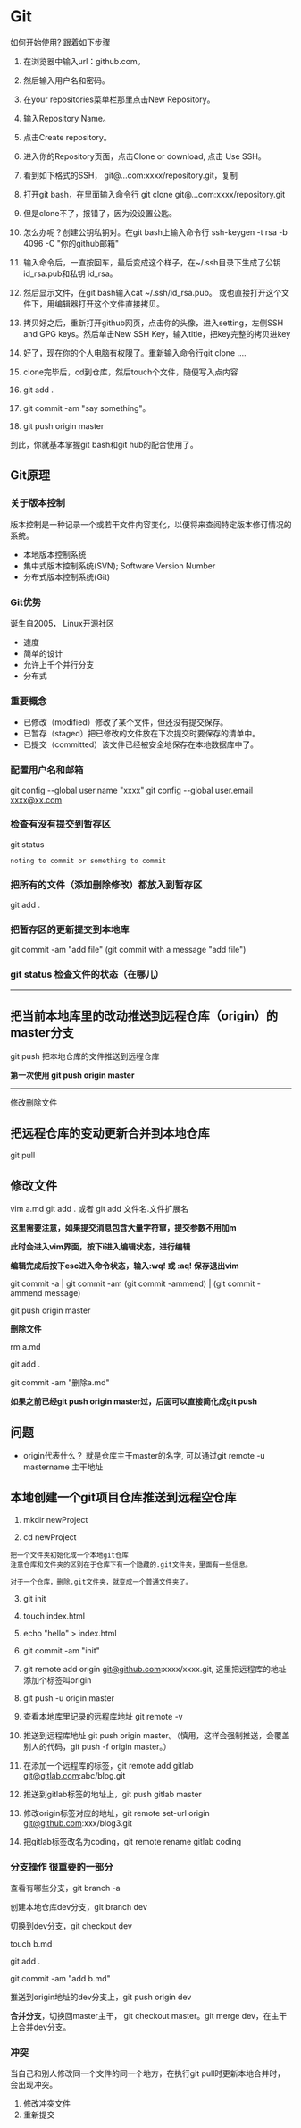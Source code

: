 # Git

如何开始使用? 跟着如下步骤

1. 在浏览器中输入url：github.com。

2. 然后输入用户名和密码。

3. 在your repositories菜单栏那里点击New Repository。

4. 输入Repository Name。

5. 点击Create repository。

6. 进入你的Repository页面，点击Clone or download, 点击 Use SSH。

7. 看到如下格式的SSH， git@...com:xxxx/repository.git，复制

8. 打开git bash，在里面输入命令行 git clone git@...com:xxxx/repository.git

9. 但是clone不了，报错了，因为没设置公匙。

10. 怎么办呢？创建公钥私钥对。在git bash上输入命令行 ssh-keygen -t rsa -b 4096 -C "你的github邮箱"

11. 输入命令后，一直按回车，最后变成这个样子，在~/.ssh目录下生成了公钥id_rsa.pub和私钥 id_rsa。

12. 然后显示文件，在git bash输入cat ~/.ssh/id_rsa.pub。 或也直接打开这个文件下，用编辑器打开这个文件直接拷贝。

13. 拷贝好之后，重新打开github网页，点击你的头像，进入setting，左侧SSH and GPG keys。然后单击New SSH Key，输入title，把key完整的拷贝进key

14. 好了，现在你的个人电脑有权限了。重新输入命令行git clone ....

15. clone完毕后，cd到仓库，然后touch个文件，随便写入点内容

16. git add . 

17. git commit -am "say something"。

18. git push origin master

到此，你就基本掌握git bash和git hub的配合使用了。

## Git原理

### 关于版本控制

版本控制是一种记录一个或若干文件内容变化，以便将来查阅特定版本修订情况的系统。

- 本地版本控制系统
- 集中式版本控制系统(SVN); Software Version Number
- 分布式版本控制系统(Git)
  
### Git优势

诞生自2005， Linux开源社区

- 速度
- 简单的设计
- 允许上千个并行分支
- 分布式

### 重要概念

- 已修改（modified）修改了某个文件，但还没有提交保存。
- 已暂存（staged）把已修改的文件放在下次提交时要保存的清单中。
- 已提交（committed）该文件已经被安全地保存在本地数据库中了。

### 配置用户名和邮箱

git config --global user.name "xxxx"
git config --global user.email xxxx@xx.com

### 检查有没有提交到暂存区

git status

```
noting to commit or something to commit
```

### 把所有的文件（添加删除修改）都放入到暂存区

git add .

### 把暂存区的更新提交到本地库

git commit -am "add file"
(git commit with a message "add file")

### git status 检查文件的状态（在哪儿）

---

## 把当前本地库里的改动推送到远程仓库（origin）的master分支

git push
把本地仓库的文件推送到远程仓库

**第一次使用 git push origin master**

---

修改删除文件

## 把远程仓库的变动更新合并到本地仓库
git pull

## 修改文件
vim a.md
git add . 或者 git add 文件名.文件扩展名

**这里需要注意，如果提交消息包含大量字符窜，提交参数不用加m**

**此时会进入vim界面，按下i进入编辑状态，进行编辑**

**编辑完成后按下esc进入命令状态，输入:wq! 或 :aq! 保存退出vim**

git commit -a | git commit -am
(git commit -ammend) | (git commit -ammend message)

git push origin master

**删除文件**

rm a.md

git add .

git commit -am "删除a.md"

**如果之前已经git push origin master过，后面可以直接简化成git push**

## 问题

- origin代表什么？ 就是仓库主干master的名字, 可以通过git remote -u mastername 主干地址

## 本地创建一个git项目仓库推送到远程空仓库

1. mkdir newProject

2. cd newProject

```
把一个文件夹初始化成一个本地git仓库
注意仓库和文件夹的区别在于仓库下有一个隐藏的.git文件夹，里面有一些信息。

对于一个仓库，删除.git文件夹，就变成一个普通文件夹了。
```

3. git init

4. touch index.html

5. echo "hello" > index.html

6. git commit -am "init"

7. git remote add origin git@github.com:xxxx/xxxx.git, 这里把远程库的地址添加个标签叫origin

8. git push -u origin master

9. 查看本地库里记录的远程库地址 git remote -v

10. 推送到远程库地址 git push origin master。（慎用，这样会强制推送，会覆盖别人的代码，git push -f origin master。）

11. 在添加一个远程库的标签，git remote add gitlab git@gitlab.com:abc/blog.git

12. 推送到gitlab标签的地址上，git push gitlab master

13. 修改origin标签对应的地址，git remote set-url origin git@github.com:xxx/blog3.git

14. 把gitlab标签改名为coding，git remote rename gitlab coding


### 分支操作 很重要的一部分

查看有哪些分支，git branch -a

创建本地仓库dev分支，git branch dev

切换到dev分支，git checkout dev

touch b.md

git add .

git commit -am "add b.md"

推送到origin地址的dev分支上，git push origin dev

**合并分支**，切换回master主干， git checkout master。git merge dev，在主干上合并dev分支。


### 冲突

当自己和别人修改同一个文件的同一个地方，在执行git pull时更新本地合并时， 会出现冲突。

1. 修改冲突文件
2. 重新提交